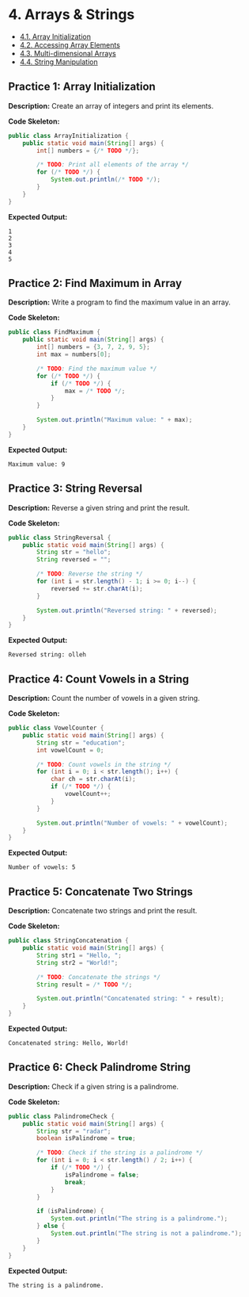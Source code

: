# 4. Arrays & Strings

- [4.1. Array Initialization](./4.1.md)
- [4.2. Accessing Array Elements](./4.2.md)
- [4.3. Multi-dimensional Arrays](./4.3.md)
- [4.4. String Manipulation](./4.4.md)

## Practice 1: Array Initialization

**Description:** Create an array of integers and print its elements.

**Code Skeleton:**

```java
public class ArrayInitialization {
    public static void main(String[] args) {
        int[] numbers = {/* TODO */};

        /* TODO: Print all elements of the array */
        for (/* TODO */) {
            System.out.println(/* TODO */);
        }
    }
}
```

**Expected Output:**

```
1
2
3
4
5
```

## Practice 2: Find Maximum in Array

**Description:** Write a program to find the maximum value in an array.

**Code Skeleton:**

```java
public class FindMaximum {
    public static void main(String[] args) {
        int[] numbers = {3, 7, 2, 9, 5};
        int max = numbers[0];

        /* TODO: Find the maximum value */
        for (/* TODO */) {
            if (/* TODO */) {
                max = /* TODO */;
            }
        }

        System.out.println("Maximum value: " + max);
    }
}
```

**Expected Output:**

```
Maximum value: 9
```

## Practice 3: String Reversal

**Description:** Reverse a given string and print the result.

**Code Skeleton:**

```java
public class StringReversal {
    public static void main(String[] args) {
        String str = "hello";
        String reversed = "";

        /* TODO: Reverse the string */
        for (int i = str.length() - 1; i >= 0; i--) {
            reversed += str.charAt(i);
        }

        System.out.println("Reversed string: " + reversed);
    }
}
```

**Expected Output:**

```
Reversed string: olleh
```

## Practice 4: Count Vowels in a String

**Description:** Count the number of vowels in a given string.

**Code Skeleton:**

```java
public class VowelCounter {
    public static void main(String[] args) {
        String str = "education";
        int vowelCount = 0;

        /* TODO: Count vowels in the string */
        for (int i = 0; i < str.length(); i++) {
            char ch = str.charAt(i);
            if (/* TODO */) {
                vowelCount++;
            }
        }

        System.out.println("Number of vowels: " + vowelCount);
    }
}
```

**Expected Output:**

```
Number of vowels: 5
```

## Practice 5: Concatenate Two Strings

**Description:** Concatenate two strings and print the result.

**Code Skeleton:**

```java
public class StringConcatenation {
    public static void main(String[] args) {
        String str1 = "Hello, ";
        String str2 = "World!";

        /* TODO: Concatenate the strings */
        String result = /* TODO */;

        System.out.println("Concatenated string: " + result);
    }
}
```

**Expected Output:**

```
Concatenated string: Hello, World!
```

## Practice 6: Check Palindrome String

**Description:** Check if a given string is a palindrome.

**Code Skeleton:**

```java
public class PalindromeCheck {
    public static void main(String[] args) {
        String str = "radar";
        boolean isPalindrome = true;

        /* TODO: Check if the string is a palindrome */
        for (int i = 0; i < str.length() / 2; i++) {
            if (/* TODO */) {
                isPalindrome = false;
                break;
            }
        }

        if (isPalindrome) {
            System.out.println("The string is a palindrome.");
        } else {
            System.out.println("The string is not a palindrome.");
        }
    }
}
```

**Expected Output:**

```
The string is a palindrome.
```
